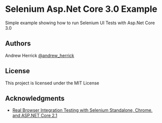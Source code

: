 # Selenium Asp.Net Core 3.0 Example

Simple example showing how to run Selenium UI Tests with Asp.Net Core 3.0

## Authors

Andrew Herrick
[@andrew_herrick](https://twitter.com/andrew_herrick)

## License

This project is licensed under the MIT License 

## Acknowledgments

* [Real Browser Integration Testing with Selenium Standalone, Chrome, and ASP.NET Core 2.1](https://www.hanselman.com/blog/RealBrowserIntegrationTestingWithSeleniumStandaloneChromeAndASPNETCore21.aspx)